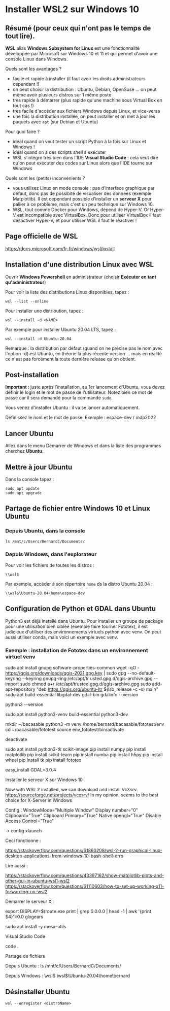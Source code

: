 # Installer WSL2 sur Windows 10

## Résumé (pour ceux qui n'ont pas le temps de tout lire).

**WSL** alias **Windows Subsystem for Linux** est une fonctionnalité développée par Microsoft sur Windows 10 et 11 et qui permet d'avoir une console Linux dans Windows.

Quels sont les avantages ?

- facile et rapide à installer (il faut avoir les droits administrateurs cependant !)
- on peut choisir la distribution : Ubuntu, Debian, OpenSuse ... on peut même avoir plusieurs distros sur 1 même poste
- très rapide à démarrer (plus rapide qu'une machine sous Virtual Box en tout cas !)
- très facile d'accéder aux fichiers Windows depuis Linux, et vice-versa
- une fois la distribution installée, on peut installer et on met à jour les paquets avec `apt` (sur Debian et Ubuntu)

Pour quoi faire ?

- idéal quand on veut tester un script Python à la fois sur Linux et Windows ! 
- idéal quand on a des scripts shell à exécuter
- WSL s'intégre très bien dans l'IDE **Visual Studio Code** : cela veut dire qu'on peut exécuter des codes sur Linux alors que l'IDE tourne sur Windows

Quels sont les (petits) inconvénients ?

- vous utilisez Linux en mode console : pas d'interface graphique par défaut, donc pas de possibité de visualiser des données (exemple Matplotlib). Il est cependant possible d'installer un **serveur X** pour pallier à ce problème, mais c'est un peu technique sur Windows 10.
- WSL, tout comme Docker pour Windows, dépend de Hyper-V. Or Hyper-V est incompatible avec VirtualBox. Donc pour utiliser VirtualBox il faut désactiver Hyper-V, et pour utiliser WSL il faut le réactiver !

## Page officielle de WSL

<https://docs.microsoft.com/fr-fr/windows/wsl/install>

## Installation d'une distribution Linux avec WSL

Ouvrir **Windows Powershell** en administrateur (choisir **Exécuter en tant qu'administrateur**)

Pour voir la liste des distributions Linux disponibles, tapez :

    wsl --list --online

Pour installer une distribution, tapez :

    wsl --install -d <NAME>

Par exemple pour installer Ubuntu 20.04 LTS, tapez :

    wsl --install -d Ubuntu-20.04

Remarque : la distribution par défaut (quand on ne précise pas le nom avec l'option -d) est Ubuntu, en théorie la plus récente version ... mais en réalité ce n'est pas forcément la toute dernière release qu'on obtient.

## Post-installation

**Important :** juste après l'installation, au 1er lancement d'Ubuntu, vous devez définir le login et le mot de passe de l'utilisateur. Notez bien ce mot de passe car il sera demandé pour la commande `sudo`.

Vous venez d'installer Ubuntu : il va se lancer automatiquement.

Définissez le nom et le mot de passe. Exemple : espace-dev / mdp2022

## Lancer Ubuntu

Allez dans le menu Démarrer de Windows et dans la liste des programmes cherchez **Ubuntu**.

## Mettre à jour Ubuntu

Dans la console tapez :

    sudo apt update
    sudo apt upgrade

## Partage de fichier entre Windows 10 et Linux Ubuntu

### Depuis Ubuntu, dans la console

    ls /mnt/c/Users/BernardC/Documents/

### Depuis Windows, dans l'explorateur

Pour voir les fichiers de toutes les distros :

    \\wsl$

Par exemple, accéder à son répertoire `home` ds la distro Ubuntu 20.04 :

    \\wsl$\Ubuntu-20.04\home\espace-dev

## Configuration de Python et GDAL dans Ubuntu

Python3 est déjà installé dans Ubuntu. Pour installer un groupe de package pour une utilisation bien ciblée (exemple faire tourner Fototex), il est judicieux d'utiliser des environnements virtuels python avec venv. On peut aussi utiliser conda, mais voici un exemple avec venv.

### Exemple : installation de Fototex dans un environnement virtuel venv


sudo apt install gnupg software-properties-common
wget -qO - https://qgis.org/downloads/qgis-2021.gpg.key | sudo gpg --no-default-keyring --keyring gnupg-ring:/etc/apt/tr
usted.gpg.d/qgis-archive.gpg --import
sudo chmod a+r /etc/apt/trusted.gpg.d/qgis-archive.gpg
sudo add-apt-repository "deb https://qgis.org/ubuntu-ltr $(lsb_release -c -s) main"
sudo apt build-essential libgdal-dev gdal-bin
gdalinfo --version

python3 --version

sudo apt install python3-venv build-essential python3-dev 

mkdir ~/bacasable
python3 -m venv /home/bernard/bacasable/fototest/env
cd ~/bacasable/fototest
source env_fototest/bin/activate

deactivate

sudo apt install python3-tk scikit-image
pip install numpy
pip install matplotlib
pip install scikit-learn
pip install numba
pip install h5py
pip install wheel
pip install tk
pip install fototex

easy_install GDAL=3.0.4

Installer le serveur X sur  Windows 10

Now with WSL 2 installed, we can download and install VcXsrv. 
https://sourceforge.net/projects/vcxsrv/
In my opinion, seems to the best choice for X-Server in Windows

Config : WindowMode="Multiple Window" Display number="0" Clipboard="True" Clipboard Primary="True" Native opengl="True" Disable Access Control="True" 

-> config xlaunch

Ceci fonctionne :

https://stackoverflow.com/questions/61860208/wsl-2-run-graphical-linux-desktop-applications-from-windows-10-bash-shell-erro

Lire aussi : 

https://stackoverflow.com/questions/43397162/show-matplotlib-plots-and-other-gui-in-ubuntu-wsl1-wsl2
https://stackoverflow.com/questions/61110603/how-to-set-up-working-x11-forwarding-on-wsl2


Démarrer le serveur X :

export DISPLAY=$(route.exe print | grep 0.0.0.0 | head -1 | awk '{print $4}'):0.0
glxgears

sudo apt install -y mesa-utils

Visual Studio Code

code .

Partage de fichiers

Depuis Ubuntu :
ls /mnt/c/Users/BernardC/Documents/

Depuis Windows : 
\\wsl$
\\wsl$\Ubuntu-20.04\home\bernard

## Désinstaller Ubuntu

    wsl --unregister <distroName>
